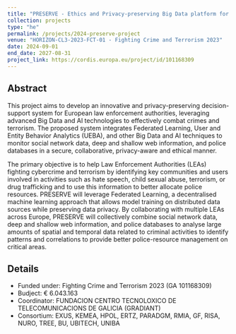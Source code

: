 ```yaml
---
title: "PRESERVE - Ethics and Privacy-preserving Big Data platform for Supporting criminal investigations"
collection: projects
type: "he"
permalink: /projects/2024-preserve-project
venue: "HORIZON-CL3-2023-FCT-01 - Fighting Crime and Terrorism 2023"
date: 2024-09-01
end_date: 2027-08-31
project_link: https://cordis.europa.eu/project/id/101168309
---
```


## Abstract
This project aims to develop an innovative and privacy-preserving decision-support system for European law enforcement 
authorities, leveraging advanced Big Data and AI technologies to effectively combat crimes and terrorism. The proposed system integrates Federated Learning, User and Entity Behavior Analytics (UEBA), and other Big Data and AI techniques to monitor social network data, deep and shallow web information, and police databases in a secure, collaborative, privacy-aware and ethical manner. 

The primary objective is to help Law Enforcement Authorities (LEAs) fighting cybercrime and terrorism by identifying key communities and users involved in activities such as hate speech, child sexual abuse, terrorism, or drug trafficking and to use this information to better allocate police resources. PRESERVE will leverage Federated Learning, a decentralised machine learning approach that allows model training on distributed data sources while preserving data privacy. By collaborating with multiple LEAs across Europe, PRESERVE will collectively combine social network data, deep and shallow web information, and police databases to analyse large amounts of spatial and temporal data related to criminal activities to identify patterns and correlations to provide better police-resource management on critical areas.

## Details
* Funded under: Fighting Crime and Terrorism 2023 (GA 101168309)
* Budject: € 6.043.163
* Coordinator: FUNDACION CENTRO TECNOLOXICO DE TELECOMUNICACIONS DE GALICIA (GRADIANT)
* Consortium: EXUS, KEMEA, HPOL, ERTZ, PARADGM, RMIA, GF, RISA, NURO, TREE, BU, UBITECH, UNIBA